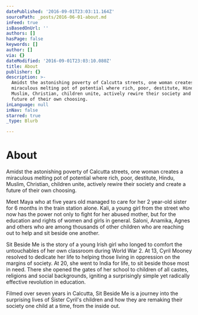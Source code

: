 ```yaml
---
datePublished: '2016-09-01T23:03:11.164Z'
sourcePath: _posts/2016-06-01-about.md
inFeed: true
isBasedOnUrl: ''
authors: []
hasPage: false
keywords: []
author: []
via: {}
dateModified: '2016-09-01T23:03:10.080Z'
title: About
publisher: {}
description: >-
  Amidst the astonishing poverty of Calcutta streets, one woman creates a
  miraculous melting pot of potential where rich, poor, destitute, Hindu,
  Muslim, Christian, children unite, actively rewire their society and create a
  future of their own choosing.
inLanguage: null
inNav: false
starred: true
_type: Blurb

---
```

# About

Amidst the astonishing poverty of Calcutta streets, one woman creates a miraculous melting pot of potential where rich, poor, destitute, Hindu, Muslim, Christian, children unite, actively rewire their society and create a future of their own choosing.

Meet Maya who at five years old managed to care for her 2 year-old sister for 6 months in the train station alone. Kali, a young girl from the street who now has the power not only to fight for her abused mother, but for the education and rights of women and girls in general. Saloni, Anamika, Agnes and others who are among thousands of other children who are reaching out to help and sit beside one another.

Sit Beside Me is the story of a young Irish girl who longed to comfort the untouchables of her own classroom during World War 2\. At 13, Cyril Mooney resolved to dedicate her life to helping those living in oppression on the margins of society. At 20, she went to India for life, to sit beside those most in need. There she opened the gates of her school to children of all castes, religions and social backgrounds, igniting a surprisingly simple yet radically effective revolution in education. 

Filmed over seven years in Calcutta, Sit Beside Me is a journey into the surprising lives of Sister Cyril's children and how they are remaking their society one child at a time, from the inside out.